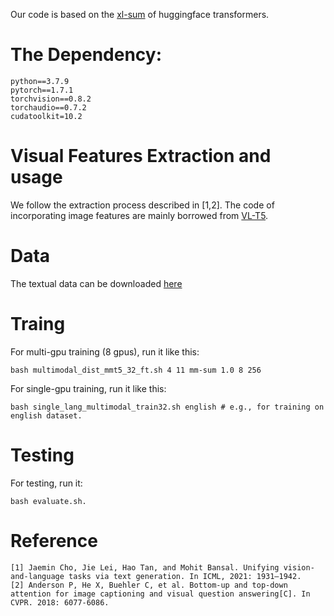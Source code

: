Our code is based on the [xl-sum](https://github.com/csebuetnlp/xl-sum) of huggingface transformers.

# The Dependency:
```
python==3.7.9
pytorch==1.7.1 
torchvision==0.8.2 
torchaudio==0.7.2 
cudatoolkit=10.2
```

# Visual Features Extraction and usage
We follow the extraction process described in [1,2]. The code of incorporating image features are mainly borrowed from [VL-T5](https://github.com/j-min/VL-T5).

# Data

The textual data can be downloaded [here](https://drive.google.com/file/d/1GWAYlQcR7QKGQOGjmS_9xwy5K1KZXfgM/view?usp=share_link)

# Traing
For multi-gpu training (8 gpus), run it like this: 
```
bash multimodal_dist_mmt5_32_ft.sh 4 11 mm-sum 1.0 8 256  
```
For single-gpu training, run it like this: 
```
bash single_lang_multimodal_train32.sh english # e.g., for training on english dataset.
```

# Testing
For testing, run it: 
```
bash evaluate.sh.
```

# Reference
```
[1] Jaemin Cho, Jie Lei, Hao Tan, and Mohit Bansal. Unifying vision-and-language tasks via text generation. In ICML, 2021: 1931–1942.
[2] Anderson P, He X, Buehler C, et al. Bottom-up and top-down attention for image captioning and visual question answering[C]. In CVPR. 2018: 6077-6086.
```
